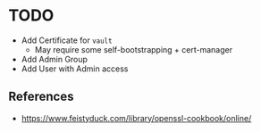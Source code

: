 <!--
SPDX-FileCopyrightText: 2025 NONE

SPDX-License-Identifier: Unlicense
-->

# TODO

- Add Certificate for `vault`
  - May require some self-bootstrapping + cert-manager
- Add Admin Group
- Add User with Admin access

## References

- https://www.feistyduck.com/library/openssl-cookbook/online/
